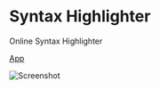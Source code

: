 # Syntax Highlighter

Online Syntax Highlighter

[App](https://marshallku.github.io/syntax-highlighter)

![Screenshot](https://blog.kakaocdn.net/dn/beVV91/btreKxb9Tr9/AFSN2PFhs0vLIR3wJaqk40/img.png)
